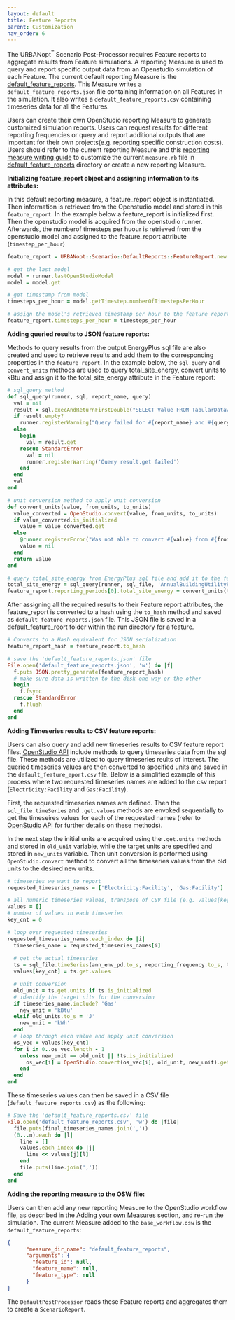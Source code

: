```yaml
---
layout: default
title: Feature Reports
parent: Customization
nav_order: 6
---
```


The URBANopt<sup>&trade;</sup> Scenario Post-Processor requires Feature reports to aggregate results from Feature simulations. A reporting Measure is used to query and report specific output data from an Openstudio simulation of each Feature. The current default reporting Measure is the [default_feature_reports](https://github.com/urbanopt/urbanopt-reporting-gem/tree/develop/lib/measures/default_feature_reports). This Measure writes a `default_feature_reports.json` file containing information on all Features in the simulation. It also writes a `default_feature_reports.csv` containing timeseries data for all the Features.

Users can create their own OpenStudio reporting Measure to generate customized simulation reports. Users can request results for different reporting frequencies or query and report additional outputs that are important for their own projects(e.g. reporting specific construction costs). Users should refer to the current reporting Measure and this [reporting measure writing guide](http://nrel.github.io/OpenStudio-user-documentation/reference/measure_writing_guide/#reporting-measures) to customize the current `measure.rb` file in [default_feature_reports](https://github.com/urbanopt/urbanopt-reporting-gem/tree/develop/lib/measures/default_feature_reports) directory or create a new reporting Measure.


**Initializing feature_report object and assigning information to its attributes:**

In this default reporting measure, a feature_report object is instantiated. Then information is retrieved from the Openstudio model and stored in this `feature_report`. In the example below a feature_report is initialized first. Then the openstudio model is acquired from the openstudio runner. Afterwards, the numberof timesteps per huour is retrieved from the openstudio model and assigned to the feature_report attribute (`timestep_per_hour`)

````ruby
feature_report = URBANopt::Scenario::DefaultReports::FeatureReport.new

# get the last model
model = runner.lastOpenStudioModel
model = model.get

# get timestamp from model
timesteps_per_hour = model.getTimestep.numberOfTimestepsPerHour

# assign the model's retrieved timestamp per hour to the feature_report attribute (`timestep_per_hour`)
feature_report.timesteps_per_hour = timesteps_per_hour

````


**Adding queried results to JSON feature reports:**

Methods to query results from the output EnergyPlus sql file are also created and used to retrieve results and add them to the corresponding properties in the `feature_report`. In the example below, the `sql_query` and `convert_units` methods are used to query total_site_energy, convert units to kBtu and assign it to the total_site_energy attribute in the Feature report:

```ruby
# sql_query method
def sql_query(runner, sql, report_name, query)
  val = nil
  result = sql.execAndReturnFirstDouble("SELECT Value FROM TabularDataWithStrings WHERE ReportName='#{report_name}' AND #{query}")
  if result.empty?
    runner.registerWarning("Query failed for #{report_name} and #{query}")
  else
    begin
      val = result.get
    rescue StandardError
      val = nil
      runner.registerWarning('Query result.get failed')
    end
  end
  val
end

# unit conversion method to apply unit conversion
def convert_units(value, from_units, to_units)
  value_converted = OpenStudio.convert(value, from_units, to_units)
  if value_converted.is_initialized
    value = value_converted.get
  else
    @runner.registerError("Was not able to convert #{value} from #{from_units} to #{to_units}.")
    value = nil
  end
  return value
end

# query total_site_energy from EnergyPlus sql file and add it to the feature reports
total_site_energy = sql_query(runner, sql_file, 'AnnualBuildingUtilityPerformanceSummary', "TableName='Site and Source Energy' AND RowName='Total Site Energy' AND ColumnName='Total Energy'")
feature_report.reporting_periods[0].total_site_energy = convert_units(total_site_energy, 'GJ', 'kBtu')
```

After assigning all the required results to their Feature report attributes, the feature_report is converted to a hash using the `to_hash` method and saved as `default_feature_reports.json` file. This JSON file is saved in a default_feature_reort folder within the run directory for a feature.

```ruby
# Converts to a Hash equivalent for JSON serialization
feature_report_hash = feature_report.to_hash

# save the 'default_feature_reports.json' file
File.open('default_feature_reports.json', 'w') do |f|
  f.puts JSON.pretty_generate(feature_report_hash)
  # make sure data is written to the disk one way or the other
  begin
    f.fsync
  rescue StandardError
    f.flush
  end
end
```

**Adding Timeseries results to CSV feature reports:**

Users can also query and add new timeseries results to CSV feature report files. [OpenStudio API](https://openstudio-sdk-documentation.s3.amazonaws.com/cpp/OpenStudio-2.9.0-doc/utilities/html/classopenstudio_1_1_sql_file.html) include methods to query timeseries data from the sql file. These methods are utilized to query timeseries reults of interest. The queried timeseries values are then converted to specified units and saved in the `default_feature_eport.csv` file. Below is a simplified example of this process where two requested timeseries names are added to the csv report (`Electricity:Facility` and `Gas:Facility`). 


First, the requested timeseries names are defined. Then the `sql_file.timeSeries` and `.get.values` methods are envoked sequentially to get the timeseires values for each of the requested names (refer to [OpenStudio API](https://openstudio-sdk-documentation.s3.amazonaws.com/cpp/OpenStudio-2.9.0-doc/utilities/html/classopenstudio_1_1_sql_file.html) for further details on these methods).

In the next step the initial units are acquired using the `.get.units` methods and stored in `old_unit` variable, while the target units are specified and stored in `new_units` variable. Then unit conversion is performed using `OpenStudio.convert` method to convert all the timeseries values from the old units to the desired new units.

```ruby
# timeseries we want to report
requested_timeseries_names = ['Electricity:Facility', 'Gas:Facility']

# all numeric timeseries values, transpose of CSV file (e.g. values[key_cnt] is column, values[key_cnt][i] is column and row)
values = []
# number of values in each timeseries
key_cnt = 0

# loop over requested timeseries
requested_timeseries_names.each_index do |i|
  timeseries_name = requested_timeseries_names[i]
  
  # get the actual timeseries
  ts = sql_file.timeSeries(ann_env_pd.to_s, reporting_frequency.to_s, timeseries_name)
  values[key_cnt] = ts.get.values

  # unit conversion
  old_unit = ts.get.units if ts.is_initialized
  # identify the target nits for the conversion
  if timeseries_name.include? 'Gas'
    new_unit = 'kBtu'
  elsif old_units.to_s = 'J'
    new_unit = 'kWh'
  end
  # loop through each value and apply unit conversion
  os_vec = values[key_cnt]
  for i in 0..os_vec.length - 1
    unless new_unit == old_unit || !ts.is_initialized
      os_vec[i] = OpenStudio.convert(os_vec[i], old_unit, new_unit).get
    end
  end
end
```

These timeseries values can then be saved in a CSV file (`default_feature_reports.csv`) as the following:

```ruby
# Save the 'default_feature_reports.csv' file
File.open('default_feature_reports.csv', 'w') do |file|
  file.puts(final_timeseries_names.join(','))
  (0...n).each do |l|
    line = []
    values.each_index do |j|
      line << values[j][l]
    end
    file.puts(line.join(','))
  end
end
```

**Adding the reporting measure to the OSW file:**

Users can then add any new reporting Measure to the OpenStudio workflow file, as described in the [Adding your own Measures](adding_own_measure.md) section, and re-run the simulation. The current Measure added to the `base_workflow.osw` is the `default_feature_reports`:

```json
{
      "measure_dir_name": "default_feature_reports",
      "arguments": {
        "feature_id": null,
        "feature_name": null,
        "feature_type": null
      }
}
```

The `DefaultPostProcessor` reads these Feature reports and aggregates them to create a `ScenarioReport`.